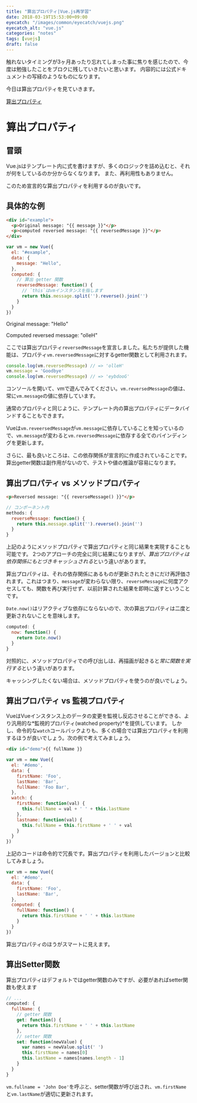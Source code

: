 ```yaml
---
title: "算出プロパティ|Vue.js再学習"
date: 2018-03-19T15:53:00+09:00
eyecatch: "/images/common/eyecatch/vuejs.png"
eyecatch_alt: "vue.js"
categories: "notes"
tags: [vuejs]
draft: false
---
```


触れないタイミングが3ヶ月あったり忘れてしまった事に焦りを感じたので、今度は勉強したことをブロクに残していきたいと思います。
内容的には公式ドキュメントの写経のようなものになります。

今日は算出プロパティを見ていきます。

[算出プロパティ](https://jp.vuejs.org/v2/guide/computed.htmll)

# 算出プロパティ
## 冒頭

Vue.jsはテンプレート内に式を書けますが、多くのロジックを詰め込むと、それが何をしているのか分からなくなります。
また、再利用性もありません。

このため宣言的な算出プロパティを利用するのが良いです。

## 具体的な例

```html
<div id="example">
  <p>Original message: "{{ message }}"</p>
  <p>computed reversed message: "{{ reversedMessage }}"</p>
</div>
```

```JavaScript
var vm = new Vue({
  el: "#example",
  data: {
    message: "Hello",
  },
  computed: {
    // 算出 getter 関数
    reversedMessage: function() {
      // `this`はvmインスタンスを指します
      return this.message.split('').reverse().join('')
    }
  }
})
```

<div class="sc-demo">
  <p>Original message: "Hello"</p>
  <p>Computed reversed message: "olleH"</p>
</div>

ここでは算出プロパティ`reversedMessage`を宣言しました。私たちが提供した機能は、プロパティ`vm.reversedMessage`に対するgetter関数として利用されます。

```JavaScript
console.log(vm.reversedMessage) // => 'olleH'
vm.message = 'Goodbye'
console.log(vm.reversedMessage) // => 'eybdooG'
```

コンソールを開いて、vmで遊んでみてください。`vm.reversedMessage`の値は、常に`vm.message`の値に依存しています。

通常のプロパティと同じように、テンプレート内の算出プロパティにデータバインドすることもできます。

Vueは`vm.reveersedMessage`が`vm.message`に依存していることを知っているので、`vm.message`が変わると`vm.reversedMessage`に依存する全てのバインディングを更新します。

さらに、最も良いところは、この依存関係が宣言的に作成されていることです。算出getter関数は副作用がないので、テストや値の推論が容易になります。

## 算出プロパティ vs メソッドプロパティ

```html
<p>Reversed message: "{{ reverseMessage() }}"</p>
```

```JavaScript
// コンポーネント内
methods: {
  reverseMessage: function() {
    return this.message.split('').reverse().join('')
  }
}
```

上記のようにメソッドプロパティで算出プロパティと同じ結果を実現することも可能です。
2つのアプローチの完全に同じ結果になりますが、*算出プロパティは依存関係にもとづきキャッシュされる*という違いがあります。

算出プロパティは、それの依存関係にあるものが更新されたときにだけ再評価されます。これはつまり、`message`が変わらない限り、`reverseMessage`に何度アクセスしても、関数を再び実行せず、以前計算された結果を即時に返すということです。

`Date.now()`はリアクティブな依存にならないので、次の算出プロパティは二度と更新されないことを意味します。

```JavaScript
computed: {
  now: function() {
    return Date.now()
  }
}
```

対照的に、メソッドプロパティでの呼び出しは、再描画が起きると*常に関数を実行する*という違いがあります。

キャッシングしたくない場合は、メソッドプロパティを使うのが良いでしょう。

## 算出プロパティ vs 監視プロパティ

VueはVueインスタンス上のデータの変更を監視し反応させることができる、より汎用的な*監視的プロパティ(watched property)*を提供しています。
しかし、命令的な`watch`コールバックよりも、多くの場合では算出プロパティを利用するほうが良いでしょう。次の例で考えてみましょう。

```html
<div id="demo">{{ fullName }}
```

```JavaScript
var vm = new Vue({
  el: '#demo',
  data: {
    firstName: 'Foo',
    lastName: 'Bar',
    fullName: 'Foo Bar',
  },
  watch: {
    firstName: function(val) {
      this.fullName = val + ' ' + this.lastName
    },
    lastname: function(val) {
      this.fullName = this.firstName + ' ' + val
    }
  }
})
```

上記のコードは命令的で冗長です。算出プロパティを利用したバージョンと比較してみましょう。

```JavaScript
var vm = new Vue({
  el: '#demo',
  data: {
    firstName: 'Foo',
    lastName: 'Bar',
  },
  computed: {
    fullName: function() {
      return this.firstName + ' ' + this.lastName
    }
  }
})
```

算出プロパティのほうがスマートに見えます。

## 算出Setter関数

算出プロパティはデフォルトではgetter関数のみですが、必要があればsetter関数も使えます

```JavaScript
// ...
computed: {
  fullName: {
    // getter 関数
    get: function() {
      return this.firstName + ' ' + this.lastName
    },
    // setter 関数
    set: function(newValue) {
      var names = newValue.split(' ')
      this.firstName = names[0]
      this.lastName = names[names.length - 1]
    }
  }
}
```

`vm.fullname = 'John Doe'`を呼ぶと、setter関数が呼び出され、`vm.firstName`と`vm.lastName`が適切に更新されます。
